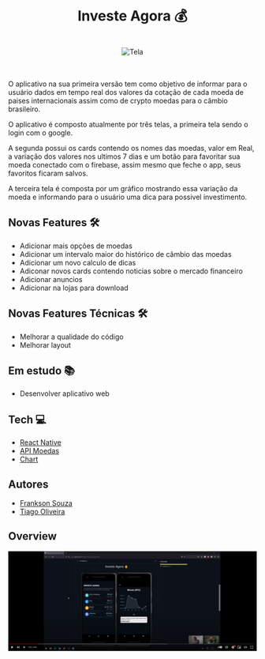 <h1 align="center">Investe Agora 💰</h1>

</br>

<div width="1200" display="flex" align="center" justify-content="space-between">
   <img src="./img/Expo-Go.gif" alt="Tela">
</div>

</br>
</br>

O aplicativo na sua primeira versão tem como objetivo de informar para o usuário dados em tempo real dos valores da cotação de cada moeda de paises internacionais assim como de crypto moedas para o câmbio brasileiro.

O aplicativo é composto atualmente por três telas, a primeira tela sendo o login com o google.

A segunda possui os cards contendo os nomes das moedas, valor em Real, a variação dos valores nos ultimos 7 dias e um botão para favoritar sua moeda conectado com o firebase, assim mesmo que feche o app, seus favoritos ficaram salvos. 

A terceira tela é composta por um gráfico mostrando essa variação da moeda e informando
para o usuário uma dica para possivel investimento.

## Novas Features 🛠️

* Adicionar mais opções de moedas
* Adicionar um intervalo maior do histórico de câmbio das moedas
* Adicionar um novo calculo de dicas
* Adiconar novos cards contendo noticias sobre o mercado financeiro
* Adicionar anuncios
* Adicionar na lojas para download

## Novas Features Técnicas 🛠️

* Melhorar a qualidade do código
* Melhorar layout

## Em estudo 📚

* Desenvolver aplicativo web

## Tech 💻

* [React Native](https://reactnative.dev/)
* [API Moedas](https://docs.awesomeapi.com.br/api-de-moedas)
* [Chart](https://github.com/indiespirit/react-native-chart-kit)

## Autores

- [Frankson Souza](https://github.com/Frankson18) 
- [Tiago Oliveira](https://www.linkedin.com/in/tiagolivesan/)

## Overview

[![Watch the video](./img/teste.png)](https://www.youtube.com/watch?v=CY8-4WvE9Zk&ab_channel=FuturoS%C3%AAnior)






